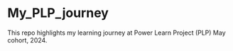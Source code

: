 # My_PLP_journey
This repo highlights my learning journey at Power Learn Project (PLP) May cohort, 2024.
